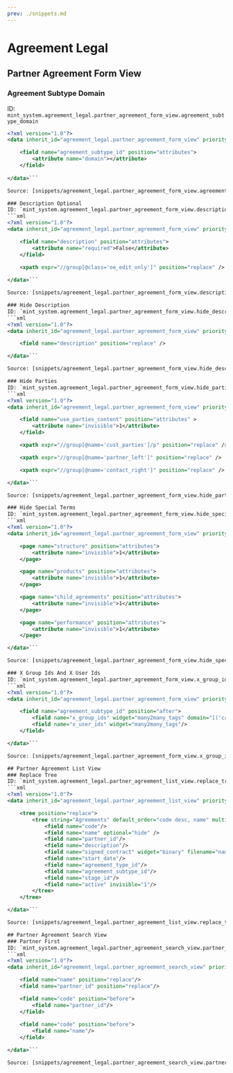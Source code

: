 ```yaml
---
prev: ./snippets.md
---
```

# Agreement Legal
## Partner Agreement Form View  
### Agreement Subtype Domain  
ID: `mint_system.agreement_legal.partner_agreement_form_view.agreement_subtype_domain`  
```xml
<?xml version="1.0"?>
<data inherit_id="agreement_legal.partner_agreement_form_view" priority="50">

    <field name="agreement_subtype_id" position="attributes">
        <attribute name="domain"></attribute>
    </field>
    
</data>```

Source: [snippets/agreement_legal.partner_agreement_form_view.agreement_subtype_domain.xml](https://github.com/Mint-System/Odoo-Development/tree/14.0/snippets/agreement_legal.partner_agreement_form_view.agreement_subtype_domain.xml)

### Description Optional  
ID: `mint_system.agreement_legal.partner_agreement_form_view.description_optional`  
```xml
<?xml version="1.0"?>
<data inherit_id="agreement_legal.partner_agreement_form_view" priority="50">

    <field name="description" position="attributes">
        <attribute name="required">False</attribute>
    </field>
    
    <xpath expr="//group[@class='oe_edit_only']" position="replace" />

</data>```

Source: [snippets/agreement_legal.partner_agreement_form_view.description_optional.xml](https://github.com/Mint-System/Odoo-Development/tree/14.0/snippets/agreement_legal.partner_agreement_form_view.description_optional.xml)

### Hide Description  
ID: `mint_system.agreement_legal.partner_agreement_form_view.hide_description`  
```xml
<?xml version="1.0"?>
<data inherit_id="agreement_legal.partner_agreement_form_view" priority="50">

    <field name="description" position="replace" />

</data>```

Source: [snippets/agreement_legal.partner_agreement_form_view.hide_description.xml](https://github.com/Mint-System/Odoo-Development/tree/14.0/snippets/agreement_legal.partner_agreement_form_view.hide_description.xml)

### Hide Parties  
ID: `mint_system.agreement_legal.partner_agreement_form_view.hide_parties`  
```xml
<?xml version="1.0"?>
<data inherit_id="agreement_legal.partner_agreement_form_view" priority="50">

    <field name="use_parties_content" position="attributes" >
        <attribute name="invisible">1</attribute>
    </field>

    <xpath expr="//group[@name='cust_parties']/p" position="replace" />

    <xpath expr="//group[@name='partner_left']" position="replace" />

    <xpath expr="//group[@name='contact_right']" position="replace" />

</data>```

Source: [snippets/agreement_legal.partner_agreement_form_view.hide_parties.xml](https://github.com/Mint-System/Odoo-Development/tree/14.0/snippets/agreement_legal.partner_agreement_form_view.hide_parties.xml)

### Hide Special Terms  
ID: `mint_system.agreement_legal.partner_agreement_form_view.hide_special_terms`  
```xml
<?xml version="1.0"?>
<data inherit_id="agreement_legal.partner_agreement_form_view" priority="50">

    <page name="structure" position="attributes">
        <attribute name="invisible">1</attribute>
    </page>

    <page name="products" position="attributes">
        <attribute name="invisible">1</attribute>
    </page>

    <page name="child_agreements" position="attributes">
        <attribute name="invisible">1</attribute>
    </page>

    <page name="performance" position="attributes">
        <attribute name="invisible">1</attribute>
    </page>

</data>```

Source: [snippets/agreement_legal.partner_agreement_form_view.hide_special_terms.xml](https://github.com/Mint-System/Odoo-Development/tree/14.0/snippets/agreement_legal.partner_agreement_form_view.hide_special_terms.xml)

### X Group Ids And X User Ids  
ID: `mint_system.agreement_legal.partner_agreement_form_view.x_group_ids_and_x_user_ids`  
```xml
<?xml version="1.0"?>
<data inherit_id="agreement_legal.partner_agreement_form_view" priority="50">

    <field name="agreement_subtype_id" position="after">
        <field name="x_group_ids" widget="many2many_tags" domain="[('category_id.name','=','Agreement')]" />
        <field name="x_user_ids" widget="many2many_tags"/>
    </field>

</data>```

Source: [snippets/agreement_legal.partner_agreement_form_view.x_group_ids_and_x_user_ids.xml](https://github.com/Mint-System/Odoo-Development/tree/14.0/snippets/agreement_legal.partner_agreement_form_view.x_group_ids_and_x_user_ids.xml)

## Partner Agreement List View  
### Replace Tree  
ID: `mint_system.agreement_legal.partner_agreement_list_view.replace_tree`  
```xml
<?xml version="1.0"?>
<data inherit_id="agreement_legal.partner_agreement_list_view" priority="50">

    <tree position="replace">
        <tree string="Agreements" default_order="code desc, name" multi_edit="1">
            <field name="code"/>
            <field name="name" optional="hide" />
            <field name="partner_id"/>
            <field name="description"/>
            <field name="signed_contract" widget="binary" filename="name" optional="show"/>
            <field name="start_date"/>
            <field name="agreement_type_id"/>
            <field name="agreement_subtype_id"/>
            <field name="stage_id"/>
            <field name="active" invisible="1"/>
        </tree>
    </tree>

</data>```

Source: [snippets/agreement_legal.partner_agreement_list_view.replace_tree.xml](https://github.com/Mint-System/Odoo-Development/tree/14.0/snippets/agreement_legal.partner_agreement_list_view.replace_tree.xml)

## Partner Agreement Search View  
### Partner First  
ID: `mint_system.agreement_legal.partner_agreement_search_view.partner_first`  
```xml
<?xml version="1.0"?>
<data inherit_id="agreement_legal.partner_agreement_search_view" priority="50">

    <field name="name" position="replace"/>
    <field name="partner_id" position="replace"/>

    <field name="code" position="before">
        <field name="partner_id"/>
    </field>
    
    <field name="code" position="before">
        <field name="name"/>
    </field>

</data>```

Source: [snippets/agreement_legal.partner_agreement_search_view.partner_first.xml](https://github.com/Mint-System/Odoo-Development/tree/14.0/snippets/agreement_legal.partner_agreement_search_view.partner_first.xml)

